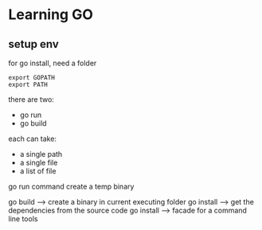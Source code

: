 # Learning GO

## setup env
for go install, need a folder 
```
export GOPATH
export PATH
```

there are two:
- go run
- go build

each can take:
- a single path
- a single file
- a list of file

go run command create a temp binary

go build --> create a binary in current executing folder
go install --> get the dependencies from the source code
go install --> facade for a command line tools
